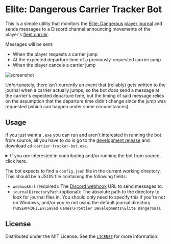# Elite: Dangerous Carrier Tracker Bot

This is a simple utility that monitors the [Elite: Dangerous](https://www.elitedangerous.com/) [player journal](https://elite-journal.readthedocs.io/en/latest/) and sends messages to a Discord channel announcing movements of the player's [fleet carrier](https://elite-dangerous.fandom.com/wiki/Drake-Class_Carrier).

Messages will be sent:

- When the player requests a carrier jump
- At the expected departure time of a previously-requested carrier jump
- When the player cancels a carrier jump

![screenshot](https://github.com/user-attachments/assets/0a00bace-9817-444c-b7cd-c9cf3dd04632)

Unfortunately, there isn't currently an event that (reliably) gets written to the journal when a carrier actually jumps, so the bot _does_ send a message at the carrier's expected departure time, but the timing of said message relies on the assumption that the departure time didn't change since the jump was requested (which can happen under some circumstances).

## Usage

If you just want a `.exe` you can run and aren't interested in running the bot from source, all you have to do is go to the [development release](https://github.com/lynnntropy/ed-carrier-tracker-bot/releases/tag/dev) and download `ed-carrier-tracker-bot.exe`. 

<details>
  <summary>If you <em>are</em> interested in contributing and/or running the bot from source, click here.</summary>
  
  You'll need [Deno](https://deno.com/) to run the bot.

  - `deno task run` runs the bot from source.
  - `deno task dev` is equivalent to `deno task run`, but will restart the bot every time you make a code change.
  - `deno task compile` builds a standalone Windows (x86_64) executable. 
</details>

The bot expects to find a `config.json` file in the current working directory. This should be a JSON file containing the following fields:

- `webhookUrl` (required): The [Discord webhook](https://discord.com/developers/docs/resources/webhook) URL to send messages to.
- `journalDirectoryPath` (optional): The absolute path to the directory to look for journal files in. You should only need to specify this if you're not on Windows, and/or you're not using the default journal directory (`%USERPROFILE%\Saved Games\Frontier Developments\Elite Dangerous`).

## License

Distributed under the MIT License. See the [`LICENSE`](/LICENSE) for more information.
